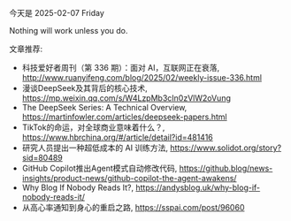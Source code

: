 今天是 2025-02-07 Friday

Nothing will work unless you do.

文章推荐:
- 科技爱好者周刊（第 336 期）：面对 AI，互联网正在衰落, http://www.ruanyifeng.com/blog/2025/02/weekly-issue-336.html
- 漫谈DeepSeek及其背后的核心技术, https://mp.weixin.qq.com/s/W4LzpMb3cIn0zVlW2oVung
- The DeepSeek Series: A Technical Overview, https://martinfowler.com/articles/deepseek-papers.html
- TikTok的命运，对全球商业意味着什么？, https://www.hbrchina.org/#/article/detail?id=481416
- 研究人员提出一种超低成本的 AI 训练方法, https://www.solidot.org/story?sid=80489
- GitHub Copilot推出Agent模式自动修改代码, https://github.blog/news-insights/product-news/github-copilot-the-agent-awakens/
- Why Blog If Nobody Reads It?, https://andysblog.uk/why-blog-if-nobody-reads-it/
- 从高心率通知到身心的重启之路, https://sspai.com/post/96060
